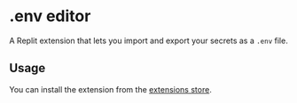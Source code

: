 # .env editor

A Replit extension that lets you import and export your secrets as a `.env` file.

## Usage

You can install the extension from the [extensions store](https://replit.com/extension/@LuisAFK/1f6a71c3-5db7-4286-8ec9-27c0ba6ea6a2).
